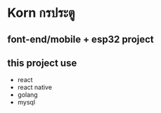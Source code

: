 # Korn กรประตู
## font-end/mobile + esp32 project 
## this project use 
- react
- react native
- golang
- mysql

    